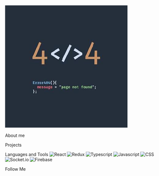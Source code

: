 ![Header](https://github.com/omgpiu/omgpiu/blob/main/assets/avatar.jpg)

About me

Projects

Languages and Tools
![React](https://img.shields.io/badge/-REACT-282c34?style=for-the-badge&logo=react)
![Redux](https://img.shields.io/badge/-Redux-282c34?style=for-the-badge&logo=Redux)
![Typescript](https://img.shields.io/badge/-Typescript-282c34?style=for-the-badge&logo=Typescript)
![Javascript](https://img.shields.io/badge/-Javascript-282c34?style=for-the-badge&logo=Javascript)
![CSS](https://img.shields.io/badge/-CSS-282c34?style=for-the-badge&logo=css3)
![Socket.io](https://img.shields.io/badge/-Socket.io-282c34?style=for-the-badge&logo=Socket.io)
![Firebase](https://img.shields.io/badge/-Firebase-282c34?style=for-the-badge&logo=firebase)

Follow Me






